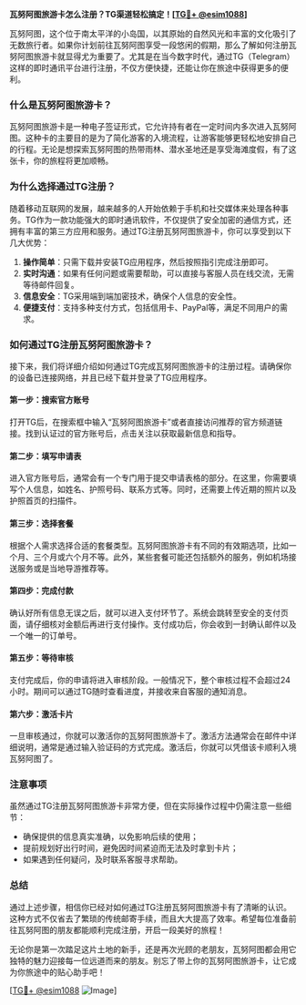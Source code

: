**瓦努阿图旅游卡怎么注册？TG渠道轻松搞定！[[TG💪+ @esim1088](https://t.me/s/esim1088)]**

瓦努阿图，这个位于南太平洋的小岛国，以其原始的自然风光和丰富的文化吸引了无数旅行者。如果你计划前往瓦努阿图享受一段悠闲的假期，那么了解如何注册瓦努阿图旅游卡就显得尤为重要了。尤其是在当今数字时代，通过TG（Telegram）这样的即时通讯平台进行注册，不仅方便快捷，还能让你在旅途中获得更多的便利。

### 什么是瓦努阿图旅游卡？

瓦努阿图旅游卡是一种电子签证形式，它允许持有者在一定时间内多次进入瓦努阿图。这种卡的主要目的是为了简化游客的入境流程，让游客能够更轻松地安排自己的行程。无论是想探索瓦努阿图的热带雨林、潜水圣地还是享受海滩度假，有了这张卡，你的旅程将更加顺畅。

### 为什么选择通过TG注册？

随着移动互联网的发展，越来越多的人开始依赖于手机和社交媒体来处理各种事务。TG作为一款功能强大的即时通讯软件，不仅提供了安全加密的通信方式，还拥有丰富的第三方应用和服务。通过TG注册瓦努阿图旅游卡，你可以享受到以下几大优势：

1. **操作简单**：只需下载并安装TG应用程序，然后按照指引完成注册即可。
2. **实时沟通**：如果有任何问题或需要帮助，可以直接与客服人员在线交流，无需等待邮件回复。
3. **信息安全**：TG采用端到端加密技术，确保个人信息的安全性。
4. **便捷支付**：支持多种支付方式，包括信用卡、PayPal等，满足不同用户的需求。

### 如何通过TG注册瓦努阿图旅游卡？

接下来，我们将详细介绍如何通过TG完成瓦努阿图旅游卡的注册过程。请确保你的设备已连接网络，并且已经下载并登录了TG应用程序。

#### 第一步：搜索官方账号
打开TG后，在搜索框中输入“瓦努阿图旅游卡”或者直接访问推荐的官方频道链接。找到认证过的官方账号后，点击关注以获取最新信息和指导。

#### 第二步：填写申请表
进入官方账号后，通常会有一个专门用于提交申请表格的部分。在这里，你需要填写个人信息，如姓名、护照号码、联系方式等。同时，还需要上传近期的照片以及护照首页的扫描件。

#### 第三步：选择套餐
根据个人需求选择合适的套餐类型。瓦努阿图旅游卡有不同的有效期选项，比如一个月、三个月或六个月不等。此外，某些套餐可能还包括额外的服务，例如机场接送服务或是当地导游推荐等。

#### 第四步：完成付款
确认好所有信息无误之后，就可以进入支付环节了。系统会跳转至安全的支付页面，请仔细核对金额后再进行支付操作。支付成功后，你会收到一封确认邮件以及一个唯一的订单号。

#### 第五步：等待审核
支付完成后，你的申请将进入审核阶段。一般情况下，整个审核过程不会超过24小时。期间可以通过TG随时查看进度，并接收来自客服的通知消息。

#### 第六步：激活卡片
一旦审核通过，你就可以激活你的瓦努阿图旅游卡了。激活方法通常会在邮件中详细说明，通常是通过输入验证码的方式完成。激活后，你就可以凭借该卡顺利入境瓦努阿图了。

### 注意事项

虽然通过TG注册瓦努阿图旅游卡非常方便，但在实际操作过程中仍需注意一些细节：

- 确保提供的信息真实准确，以免影响后续的使用；
- 提前规划好出行时间，避免因时间紧迫而无法及时拿到卡片；
- 如果遇到任何疑问，及时联系客服寻求帮助。

### 总结

通过上述步骤，相信你已经对如何通过TG注册瓦努阿图旅游卡有了清晰的认识。这种方式不仅省去了繁琐的传统邮寄手续，而且大大提高了效率。希望每位准备前往瓦努阿图的朋友都能顺利完成注册，开启一段美好的旅程！

无论你是第一次踏足这片土地的新手，还是再次光顾的老朋友，瓦努阿图都会用它独特的魅力迎接每一位远道而来的朋友。别忘了带上你的瓦努阿图旅游卡，让它成为你旅途中的贴心助手吧！

[[TG💪+ @esim1088](https://t.me/s/esim1088) ![Image](https://i.postimg.cc/4NQfJmqS/Snipaste-2025-05-13-00-14-12.png)]